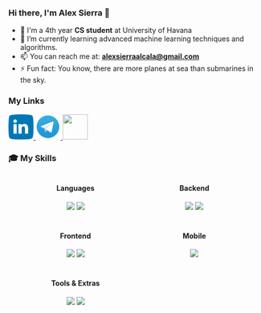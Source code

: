 ### Hi there, I'm Alex Sierra 👋

- 🏫 I'm a 4th year **CS student** at University of Havana
- 🌱 I’m currently learning advanced machine learning techniques and algorithms.
- 📫 You can reach me at: **[alexsierraalcala@gmail.com](**alexsierraalcala@gmail.com**)**
- ⚡ Fun fact: You know, there are more planes at sea than submarines in the sky.

### My Links

<p>
  <a href="https://www.linkedin.com/in/alexsierra01/">
    <img src="logos/linkedin-icon-32x32-clipart-7.png" border-radius="15" width="50" height="50"/>
  </a>
  <a href="https://t.me/alexsierra45">
    <img src="logos/Telegram-Logo-PNG.png" border-radius="15" width="50" height="50"/>
  </a>
  <a href="https://codeforces.com/profile/risel">
    <img src="logos/OIP.png" 
    border-radius="15" width="50" height="50"/>
  </a>
</p>

### 🎓 My Skills

<div class="main" display="grid" grid-template-columns="1fr 1fr" style="
    display: grid;
    grid-template-columns: 1fr 1fr;
    gap: 20px;
    width: 90%;
    margin: 5px auto;
    text-align: center;
">
  <div class="lang">
    <h4>Languages</h4>
    <img src="https://skillicons.dev/icons?i=js,ts,cs"/>
    <img src="https://skillicons.dev/icons?i=c,cpp,py,haskell"/>
  </div>
  <div class="backend">
    <h4>Backend</h4>
    <img src="https://skillicons.dev/icons?i=dotnet,mongodb"/>
    <img src="https://skillicons.dev/icons?i=express,nodejs,mysql"/>
  </div>
  <div class="frontend">
    <h4>Frontend</h4>
    <img src="https://skillicons.dev/icons?i=angular,react"/>
    <img src="https://skillicons.dev/icons?i=css,html"/>
  </div>
    <div class="mobile">
    <h4>Mobile</h4>
    <img src="https://skillicons.dev/icons?i=flutter,dart"/>
  </div>
  <div class="misc">
    <h4>Tools & Extras</h4>
    <img src="https://skillicons.dev/icons?i=git,github,vscode"/>
    <img src="https://skillicons.dev/icons?i=postman,tensorflow"/>
  </div>
</div>

<!--
**alexsierra45/alexsierra45** is a ✨ _special_ ✨ repository because its `README.md` (this file) appears on your GitHub profile.

Here are some ideas to get you started:

- 🔭 I’m currently working on ...
- 🌱 I’m currently learning advanced Data Structures and Algorithms
- 👯 I’m looking to collaborate on ...
- 🤔 I’m looking for help with ...
- 💬 Ask me about ...
- 📫 How to reach me: As @alexsierra45 in Telegram and Alex Sierra in Linkedln
- 😄 Pronouns: ...
- ⚡ Fun fact: You know, there are more planes at sea than submarines in the sky.
-->
